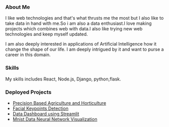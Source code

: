  

<!--
**JINU98/JINU98** is a ✨ _special_ ✨ repository because its `README.md` (this file) appears on your GitHub profile.

Here are some ideas to get you started:

- 🔭 I’m currently working on ...
- 🌱 I’m currently learning ...
- 👯 I’m looking to collaborate on ...
- 🤔 I’m looking for help with ...
- 💬 Ask me about ...
- 📫 How to reach me: ...
- 😄 Pronouns: ...
- ⚡ Fun fact: ...
-->
### About Me
I like web technologies and that's what thrusts me the most but I also like to take data in hand with me.So i am also a data enthusiast.I love making projects which combines web with data.I also like trying new web technologies and keep myself updated.

I am also deeply interested in applications of Artificial Intelligence how it change the shape of our life. I am deeply intrigued by it and want to purse a career in this domain.

### Skills
My skills includes React, Node.js, Django, python,flask.

### Deployed Projects
* [Precision Based Agriculture and Horticulture](https://precfarm.herokuapp.com/) <br>
* [Facial Keypoints Detection](https://facekey.herokuapp.com/) <br>
* [Data Dashboard using Streamlit](https://jinu-dashboard.herokuapp.com/) <br>
* [Mnist Data Neural Network Visualization](https://jinu-mnist-net.herokuapp.com/)

